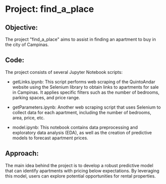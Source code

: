 # Project: find_a_place
## Objective:
The project "find_a_place" aims to assist in finding an apartment to buy in the city of Campinas.

## Code:
The project consists of several Jupyter Notebook scripts:

- getLinks.ipynb: This script performs web scraping of the QuintoAndar website using the Selenium library to obtain links to apartments for sale in Campinas. It applies specific filters such as the number of bedrooms, parking spaces, and price range.

- getParameters.ipynb: Another web scraping script that uses Selenium to collect data for each apartment, including the number of bedrooms, area, price, etc.

- model.ipynb: This notebook contains data preprocessing and exploratory data analysis (EDA), as well as the creation of predictive models to forecast apartment prices.

## Approach:
The main idea behind the project is to develop a robust predictive model that can identify apartments with pricing below expectations. By leveraging this model, users can explore potential opportunities for rental properties.
